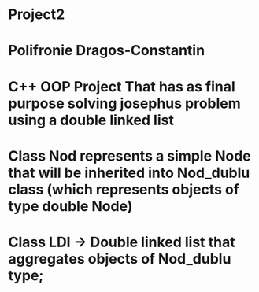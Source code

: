# Project2
# Polifronie Dragos-Constantin


# C++ OOP Project That has as final purpose solving josephus problem using a double linked list

# Class Nod represents a simple Node that will be inherited into Nod_dublu class (which represents objects of type double Node)

# Class LDI -> Double linked list that aggregates objects of Nod_dublu type;
